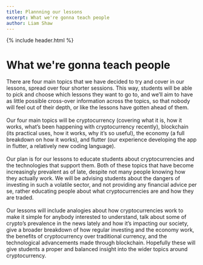 ```yaml
---
title: Plannning our lessons
excerpt: What we're gonna teach people
author: Liam Shaw
---
```

{% include header.html %}

# What we're gonna teach people
There are four main topics that we have decided to try and cover in our lessons, spread over four shorter sessions. This way, students will be able to pick and choose which lessons they want to go to, and we’ll aim to have as little possible cross-over information across the topics, so that nobody will feel out of their depth, or like the lessons have gotten ahead of them.
<br>
<br>
Our four main topics will be cryptocurrency (covering what it is, how it works, what’s been happening with cryptocurrency recently), blockchain (its practical uses, how it works, why it’s so useful), the economy (a full breakdown on how it works), and flutter (our experience developing the app in flutter, a relatively new coding language).
<br>
<br>
Our plan is for our lessons to educate students about cryptocurrencies and the technologies that support them. Both of these topics that have become increasingly prevalent as of late, despite not many people knowing how they actually work. We will be advising students about the dangers of investing in such a volatile sector, and not providing any financial advice per se, rather educating people about what cryptocurrencies are and how they are traded. 
<br>
<br>
Our lessons will include analogies about how cryptocurrencies work to make it simple for anybody interested to understand, talk about some of crypto’s prevalence in the news lately and how it’s impacting our society, give a broader breakdown of how regular investing and the economy work, the benefits of cryptocurrency over traditional currency, and the technological advancements made through blockchain. Hopefully these will give students a proper and balanced insight into the wider topics around cryptocurrency.
